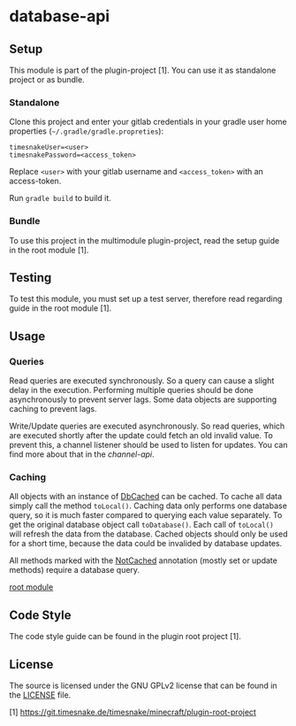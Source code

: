 # database-api

## Setup

This module is part of the plugin-project [1]. You can use it as standalone project or as bundle.

### Standalone

Clone this project and enter your gitlab credentials in your gradle user home
properties (`~/.gradle/gradle.propreties`):

```
timesnakeUser=<user>
timesnakePassword=<access_token>
```

Replace `<user>` with your gitlab username and `<access_token>` with an access-token.

Run `gradle build` to build it.

### Bundle

To use this project in the multimodule plugin-project, read the setup guide in the root module [1].

## Testing

To test this module, you must set up a test server, therefore read regarding guide in the root module [1].

## Usage

### Queries

Read queries are executed synchronously. So a query can cause a slight delay in the execution.
Performing multiple queries should be done asynchronously to prevent server lags. Some data objects
are supporting
caching to prevent lags.

Write/Update queries are executed asynchronously. So read queries, which are executed shortly after
the update could
fetch an old invalid value. To prevent this, a channel listener should be used to listen for
updates. You can find more
about that in the _channel-api_.

### Caching

All objects with an instance of [DbCached] can be cached. To cache all data simply call the method
`toLocal()`. Caching data only performs one database query, so it is much faster compared to
querying each value
separately. To get the original database object call `toDatabase()`. Each call of `toLocal()` will
refresh the data from the database. Cached objects should only be used for a short time, because the
data could be
invalided by database updates.

All methods marked with the [NotCached] annotation (mostly set or update methods) require a database
query.

[DbCached]: /src/main/java/de/timesnake/database/util/object/DbCached.java

[NotCached]: /src/main/java/de/timesnake/database/util/object/NotCached.java
[root module](https://git.timesnake.de/timesnake/minecraft/plugin-root-project)

## Code Style

The code style guide can be found in the plugin root project [1].

## License

The source is licensed under the GNU GPLv2 license that can be found in the [LICENSE](LICENSE)
  file.

[1] https://git.timesnake.de/timesnake/minecraft/plugin-root-project